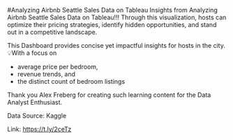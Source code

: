 #Analyzing Airbnb Seattle Sales Data on Tableau
Insights from Analyzing Airbnb Seattle Sales Data on Tableau!!!
Through this visualization, hosts can optimize their pricing strategies, identify hidden opportunities, and stand out in a competitive landscape.

This Dashboard provides concise yet impactful insights for hosts in the city. 
💡With a focus on 
- average price per bedroom, 
- revenue trends, and 
- the distinct count of bedroom listings

Thank you Alex Freberg for creating such learning content for the Data Analyst Enthusiast.

Data Source: Kaggle

Link: https://t.ly/2ceTz
